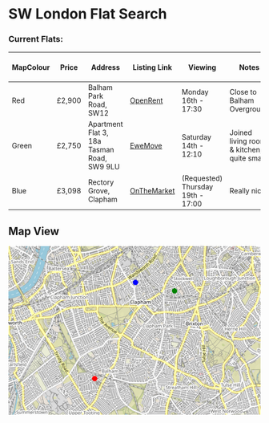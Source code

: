 # SW London Flat Search


### Current Flats:

| MapColour | Price | Address | Listing Link | Viewing | Notes | Image | Google Maps Link |
|---------| -------|-------|-------|-------|-------|-------|-------|
| Red | £2,900 | Balham Park Road, SW12 | [OpenRent](https://bit.ly/3GDvQNm) | Monday 16th - 17:30  | Close to Balham Overground | ![](images/0.JPG) | [Google Maps](http://www.google.com/maps/place/51.442900,-0.157584)
| Green | £2,750 | Apartment Flat 3, 18a Tasman Road, SW9 9LU  | [EweMove](https://www.ewemove.com/property-show/?18a-tasman-road-london-sw9-9lu-51112) | Saturday 14th - 12:10  | Joined living room & kitchen, quite small | ![](images/1.jpg) | [Google Maps](http://www.google.com/maps/place/51.46512754750073,-0.12490963567885897)
| Blue | £3,098 | Rectory Grove, Clapham  | [OnTheMarket](https://www.onthemarket.com/details/7720430/) | (Requested) Thursday 19th - 17:00 | Really nice | ![](images/2.png) | [Google Maps](http://www.google.com/maps/place/51.46733802607161,-0.14098394494189165)


## Map View

![](images/map.png)